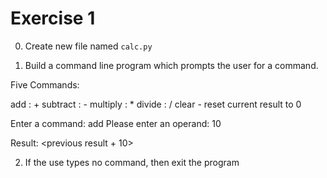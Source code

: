# Exercise 1

0. Create new file named `calc.py`

1. Build a command line program which prompts the user for a command.

Five Commands:

add : +
subtract : -
multiply : *
divide : /
clear - reset current result to 0

Enter a command: add
Please enter an operand: 10

Result: <previous result + 10>

2. If the use types no command, then exit the program